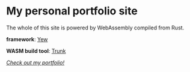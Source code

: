 # My personal portfolio site
The whole of this site is powered by WebAssembly compiled from Rust.

**framework**: [Yew](https://github.com/yewstack/yew)

**WASM build tool**: [Trunk](https://github.com/thedodd/trunk)

[*Check out my portfolio!*](https://ryuma017.com)
